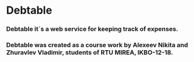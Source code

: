 # Debtable
### Debtable it`s a web service for keeping track of expenses.
### Debtable was created as a course work by Alexeev Nikita and Zhuravlev Vladimir, students of RTU MIREA, IKBO-12-18.